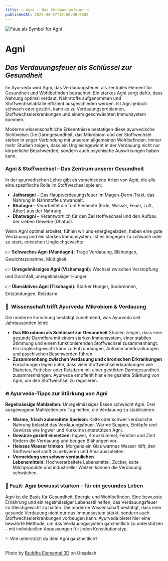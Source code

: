 ```yaml
---
title: 🔥 Agni – Das Verdauungsfeuer 🔥
publishedAt: 2025-04-07T10:00:00.000Z
---
```

![Feue als Symbol für Agni](/images/4_1_agni.webp "Feuer als Symbol für Agni")

# **Agni**

## ***Das Verdauungsfeuer als Schlüssel zur Gesundheit***

[](https://www.ayni.ch/images/2_1_ayurveda_upvaas-kur_flyer.pdf)Im Ayurveda wird Agni, das Verdauungsfeuer, als zentrales Element für Gesundheit und Wohlbefinden betrachtet. Ein starkes Agni sorgt dafür, dass Nahrung optimal verdaut, Nährstoffe aufgenommen und Stoffwechselabfälle effizient ausgeschieden werden. Ist Agni jedoch schwach oder gestört, kann es zu Verdauungsproblemen, Stoffwechselerkrankungen und einem geschwächten Immunsystem kommen.

Moderne wissenschaftliche Erkenntnisse bestätigen diese ayurvedische Sichtweise: Die Darmgesundheit, das Mikrobiom und der Stoffwechsel stehen in enger Verbindung mit unserem allgemeinen Wohlbefinden. Immer mehr Studien zeigen, dass ein Ungleichgewicht in der Verdauung nicht nur körperliche Beschwerden, sondern auch psychische Auswirkungen haben kann.

### **Agni & Stoffwechsel – Das Zentrum unserer Gesundheit**

In der ayurvedischen Lehre gibt es verschiedene Arten von Agni, die alle eine spezifische Rolle im Stoffwechsel spielen:

* **Jatharagni** – Das Hauptverdauungsfeuer im Magen-Darm-Trakt, das Nahrung in Nährstoffe umwandelt.
* **Bhutagni** – Verarbeitet die fünf Elemente (Erde, Wasser, Feuer, Luft, Äther) aus der Nahrung.
* **Dhatwagni** – Verantwortlich für den Zellstoffwechsel und den Aufbau der sieben Gewebe (Dhatus).

Wenn Agni optimal arbeitet, fühlen wir uns energiegeladen, haben eine gute Verdauung und ein starkes Immunsystem. Ist es hingegen zu schwach oder zu stark, entstehen Ungleichgewichte:

👉 **Schwaches Agni (Mandagni):** Träge Verdauung, Blähungen, Gewichtszunahme, Müdigkeit.

👉 **Unregelmässiges Agni (Vishamagni):** Wechsel zwischen Verstopfung und Durchfall, unregelmässiger Hunger.

👉 **Überaktives Agni (Tikshagni):** Starker Hunger, Sodbrennen, Entzündungen, Reizdarm. 

### 🔬  **Wissenschaft trifft Ayurveda: Mikrobiom & Verdauung**

Die moderne Forschung bestätigt zunehmend, was Ayurveda seit Jahrtausenden lehrt:

* **Das Mikrobiom als Schlüssel zur Gesundheit**
  Studien zeigen, dass eine gesunde Darmflora mit einem starken Immunsystem, einer stabilen Stimmung und einem funktionierenden Stoffwechsel zusammenhängt. Ein Ungleichgewicht kann zu Entzündungen, Autoimmunerkrankungen und psychischen Beschwerden führen.
* **Zusammenhang zwischen Verdauung und chronischen Erkrankungen**
  Forschungen legen nahe, dass viele Stoffwechselerkrankungen wie Diabetes, Fettleber oder Reizdarm mit einer gestörten Darmgesundheit zusammenhängen. Ayurveda empfiehlt hier eine gezielte Stärkung von Agni, um den Stoffwechsel zu regulieren.

### 🔥 **Ayurveda-Tipps zur Stärkung von Agni**

**Regelmässige Mahlzeiten:** Unregelmässiges Essen schwächt Agni. Drei ausgewogene Mahlzeiten pro Tag helfen, die Verdauung zu stabilisieren.

* **Warme, frisch zubereitete Speisen:** Kalte oder schwer verdauliche Nahrung belastet das Verdauungsfeuer. Warme Suppen, Eintöpfe und Gewürze wie Ingwer und Kurkuma unterstützen Agni.
* **Gewürze gezielt einsetzen:** Ingwer, Kreuzkümmel, Fenchel und Zimt fördern die Verdauung und beugen Blähungen vor.
* **Heisses Wasser trinken:** Morgens ein Glas warmes Wasser hilft, den Stoffwechsel sanft zu aktivieren und Ama auszuleiten.
* **Vermeidung von schwer verdaulichen Lebensmitteln:** Hochverarbeitete Lebensmittel, Zucker, kalte Milchprodukte und industrieller Weizen können die Verdauung schwächen.



### 📖 **Fazit: Agni bewusst stärken – für ein gesundes Leben**

Agni ist die Basis für Gesundheit, Energie und Wohlbefinden. Eine bewusste Ernährung und ein regelmässiger Lebensstil helfen, das Verdauungsfeuer im Gleichgewicht zu halten. Die moderne Wissenschaft bestätigt, dass eine gesunde Verdauung nicht nur das Immunsystem stärkt, sondern auch Stoffwechselerkrankungen vorbeugen kann. Ayurveda bietet hier eine bewährte Methode, um das Verdauungssystem ganzheitlich zu unterstützen – mit individuellen Anpassungen für jeden Konstitutionstyp.



✨ Wie unterstützt du dein Agni ganzheitlich? 

![]()

Photo by [Buddha Elemental 3D](https://unsplash.com/photos/a-close-up-of-a-fire-pit-in-a-tree-N4b8aSwfxFc) on Unsplash

